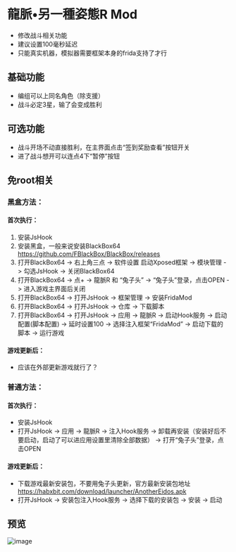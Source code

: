 # 龍脈•另一種姿態R Mod
* 修改战斗相关功能
* 建议设置100毫秒延迟
* 只能真实机器，模拟器需要框架本身的frida支持了才行

## 基础功能
* 编组可以上同名角色（除支援）
* 战斗必定3星，输了会变成胜利

## 可选功能
* 战斗开场不动直接胜利，在主界面点击“签到奖励查看”按钮开关
* 进了战斗想开可以连点4下“暂停”按钮

## 免root相关
### 黑盒方法：
#### 首次执行：
1. 安装JsHook
2. 安装黑盒，一般来说安装BlackBox64 https://github.com/FBlackBox/BlackBox/releases
3. 打开BlackBox64 -> 右上角三点 -> 软件设置 启动Xposed框架 -> 模块管理 -> 勾选JsHook -> 关闭BlackBox64
4. 打开BlackBox64 -> 点+ -> 龍脈R 和 “兔子头” -> “兔子头”登录，点击OPEN -> 进入游戏主界面后关闭
5. 打开BlackBox64 -> 打开JsHook -> 框架管理 -> 安装FridaMod
6. 打开BlackBox64 -> 打开JsHook -> 仓库 -> 下载脚本
7. 打开BlackBox64 -> 打开JsHook -> 应用 -> 龍脈R -> 启动Hook服务 -> 启动配置(脚本配置) -> 延时设置100 -> 选择注入框架“FridaMod” -> 启动下载的脚本 -> 运行游戏
#### 游戏更新后：
* 应该在外部更新游戏就行了？

### 普通方法：
#### 首次执行：
* 安装JsHook
* 打开JsHook -> 应用 -> 龍脈R -> 注入Hook服务 -> 卸载再安装（安装好后不要启动，启动了可以进应用设置里清除全部数据） -> 打开“兔子头”登录，点击OPEN
#### 游戏更新后：
* 下载游戏最新安装包，不要用兔子头更新，官方最新安装包地址 https://habxbit.com/download/launcher/AnotherEidos.apk
* 打开JsHook -> 安装包注入Hook服务 -> 选择下载的安装包 -> 安装 -> 启动
  
## 预览
![image](https://i.imgur.com/yc49Hcz.jpg)

